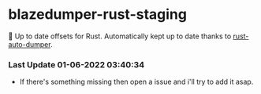 # blazedumper-rust-staging

🚀 Up to date offsets for Rust. Automatically kept up to date thanks to [rust-auto-dumper](https://github.com/Akandesh/rust-auto-dumper).


### Last Update 01-06-2022 03:40:34
- If there's something missing then open a issue and i'll try to add it asap.
